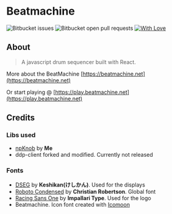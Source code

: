 # Beatmachine

![Bitbucket issues](https://img.shields.io/bitbucket/issues-raw/Navelpluisje/beatmachine.svg?style=flat-square)
![Bitbucket open pull requests](https://img.shields.io/bitbucket/pr/Navelpluisje/beatmachine.svg?style=flat-square)
[![With Love](https://img.shields.io/badge/made%20with-%E2%9D%A4-red.svg?style=flat-square)](https://navelpluisje.nl)

## About

> A javascript drum sequencer built with React.

More about the BeatMachine [https://beatmachine.net](https://beatmachine.net)

Or start playing @ [https://play.beatmachine.net](https://play.beatmachine.net)

## Credits

### Libs used

* [npKnob](https://bitbucket.org/Navelpluisje/npknob) by **Me**
* ddp-client forked and modified. Currently not released

### Fonts

* [DSEG](http://www.keshikan.net/fonts-e.html) by **Keshikan(けしかん)**. Used for the displays
* [Roboto Condensed](https://fonts.google.com/specimen/Roboto+Condensed) by **Christian Robertson**. Global font
* [Racing Sans One](https://fonts.google.com/specimen/Racing+Sans+One) by **Impallari Type**. Used for the logo
* Beatmachine. Icon font created with [Icomoon](https://icomoon.io/)
